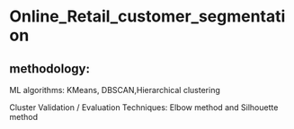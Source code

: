 
# Online_Retail_customer_segmentation

## methodology:
ML algorithms: KMeans, DBSCAN,Hierarchical clustering

Cluster Validation / Evaluation Techniques: Elbow method and Silhouette method